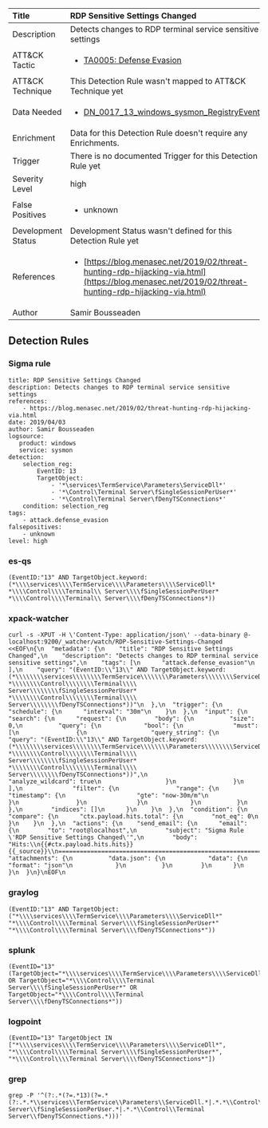 | Title                | RDP Sensitive Settings Changed                                                                                                                                                 |
|:---------------------|:------------------------------------------------------------------------------------------------------------------------------------------------------------|
| Description          | Detects changes to RDP terminal service sensitive settings                                                                                                                                           |
| ATT&amp;CK Tactic    |  <ul><li>[TA0005: Defense Evasion](https://attack.mitre.org/tactics/TA0005)</li></ul>  |
| ATT&amp;CK Technique |  This Detection Rule wasn't mapped to ATT&amp;CK Technique yet  |
| Data Needed          | <ul><li>[DN_0017_13_windows_sysmon_RegistryEvent](../Data_Needed/DN_0017_13_windows_sysmon_RegistryEvent.md)</li></ul>  |
| Enrichment           |  Data for this Detection Rule doesn't require any Enrichments.  |
| Trigger              |  There is no documented Trigger for this Detection Rule yet  |
| Severity Level       | high |
| False Positives      | <ul><li>unknown</li></ul>  |
| Development Status   |  Development Status wasn't defined for this Detection Rule yet  |
| References           | <ul><li>[https://blog.menasec.net/2019/02/threat-hunting-rdp-hijacking-via.html](https://blog.menasec.net/2019/02/threat-hunting-rdp-hijacking-via.html)</li></ul>  |
| Author               | Samir Bousseaden |


## Detection Rules

### Sigma rule

```
title: RDP Sensitive Settings Changed
description: Detects changes to RDP terminal service sensitive settings
references:
    - https://blog.menasec.net/2019/02/threat-hunting-rdp-hijacking-via.html
date: 2019/04/03
author: Samir Bousseaden
logsource:
   product: windows
   service: sysmon
detection:
    selection_reg:
        EventID: 13 
        TargetObject: 
            - '*\services\TermService\Parameters\ServiceDll*'
            - '*\Control\Terminal Server\fSingleSessionPerUser*'
            - '*\Control\Terminal Server\fDenyTSConnections*'
    condition: selection_reg
tags:
    - attack.defense_evasion
falsepositives:
    - unknown
level: high

```





### es-qs
    
```
(EventID:"13" AND TargetObject.keyword:(*\\\\services\\\\TermService\\\\Parameters\\\\ServiceDll* *\\\\Control\\\\Terminal\\ Server\\\\fSingleSessionPerUser* *\\\\Control\\\\Terminal\\ Server\\\\fDenyTSConnections*))
```


### xpack-watcher
    
```
curl -s -XPUT -H \'Content-Type: application/json\' --data-binary @- localhost:9200/_watcher/watch/RDP-Sensitive-Settings-Changed <<EOF\n{\n  "metadata": {\n    "title": "RDP Sensitive Settings Changed",\n    "description": "Detects changes to RDP terminal service sensitive settings",\n    "tags": [\n      "attack.defense_evasion"\n    ],\n    "query": "(EventID:\\"13\\" AND TargetObject.keyword:(*\\\\\\\\services\\\\\\\\TermService\\\\\\\\Parameters\\\\\\\\ServiceDll* *\\\\\\\\Control\\\\\\\\Terminal\\\\ Server\\\\\\\\fSingleSessionPerUser* *\\\\\\\\Control\\\\\\\\Terminal\\\\ Server\\\\\\\\fDenyTSConnections*))"\n  },\n  "trigger": {\n    "schedule": {\n      "interval": "30m"\n    }\n  },\n  "input": {\n    "search": {\n      "request": {\n        "body": {\n          "size": 0,\n          "query": {\n            "bool": {\n              "must": [\n                {\n                  "query_string": {\n                    "query": "(EventID:\\"13\\" AND TargetObject.keyword:(*\\\\\\\\services\\\\\\\\TermService\\\\\\\\Parameters\\\\\\\\ServiceDll* *\\\\\\\\Control\\\\\\\\Terminal\\\\ Server\\\\\\\\fSingleSessionPerUser* *\\\\\\\\Control\\\\\\\\Terminal\\\\ Server\\\\\\\\fDenyTSConnections*))",\n                    "analyze_wildcard": true\n                  }\n                }\n              ],\n              "filter": {\n                "range": {\n                  "timestamp": {\n                    "gte": "now-30m/m"\n                  }\n                }\n              }\n            }\n          }\n        },\n        "indices": []\n      }\n    }\n  },\n  "condition": {\n    "compare": {\n      "ctx.payload.hits.total": {\n        "not_eq": 0\n      }\n    }\n  },\n  "actions": {\n    "send_email": {\n      "email": {\n        "to": "root@localhost",\n        "subject": "Sigma Rule \'RDP Sensitive Settings Changed\'",\n        "body": "Hits:\\n{{#ctx.payload.hits.hits}}{{_source}}\\n================================================================================\\n{{/ctx.payload.hits.hits}}",\n        "attachments": {\n          "data.json": {\n            "data": {\n              "format": "json"\n            }\n          }\n        }\n      }\n    }\n  }\n}\nEOF\n
```


### graylog
    
```
(EventID:"13" AND TargetObject:("*\\\\services\\\\TermService\\\\Parameters\\\\ServiceDll*" "*\\\\Control\\\\Terminal Server\\\\fSingleSessionPerUser*" "*\\\\Control\\\\Terminal Server\\\\fDenyTSConnections*"))
```


### splunk
    
```
(EventID="13" (TargetObject="*\\\\services\\\\TermService\\\\Parameters\\\\ServiceDll*" OR TargetObject="*\\\\Control\\\\Terminal Server\\\\fSingleSessionPerUser*" OR TargetObject="*\\\\Control\\\\Terminal Server\\\\fDenyTSConnections*"))
```


### logpoint
    
```
(EventID="13" TargetObject IN ["*\\\\services\\\\TermService\\\\Parameters\\\\ServiceDll*", "*\\\\Control\\\\Terminal Server\\\\fSingleSessionPerUser*", "*\\\\Control\\\\Terminal Server\\\\fDenyTSConnections*"])
```


### grep
    
```
grep -P '^(?:.*(?=.*13)(?=.*(?:.*.*\\services\\TermService\\Parameters\\ServiceDll.*|.*.*\\Control\\Terminal Server\\fSingleSessionPerUser.*|.*.*\\Control\\Terminal Server\\fDenyTSConnections.*)))'
```



